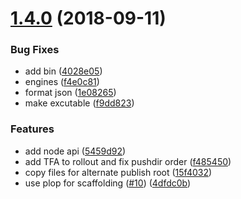 <a name="1.4.0"></a>

# [1.4.0](https://github.com/4Catalyzer/cli/compare/v0.3.1...v1.4.0) (2018-09-11)

### Bug Fixes

- add bin ([4028e05](https://github.com/4Catalyzer/cli/commit/4028e05))
- engines ([f4e0c81](https://github.com/4Catalyzer/cli/commit/f4e0c81))
- format json ([1e08265](https://github.com/4Catalyzer/cli/commit/1e08265))
- make excutable ([f9dd823](https://github.com/4Catalyzer/cli/commit/f9dd823))

### Features

- add node api ([5459d92](https://github.com/4Catalyzer/cli/commit/5459d92))
- add TFA to rollout and fix pushdir order ([f485450](https://github.com/4Catalyzer/cli/commit/f485450))
- copy files for alternate publish root ([15f4032](https://github.com/4Catalyzer/cli/commit/15f4032))
- use plop for scaffolding ([#10](https://github.com/4Catalyzer/cli/issues/10)) ([4dfdc0b](https://github.com/4Catalyzer/cli/commit/4dfdc0b))

